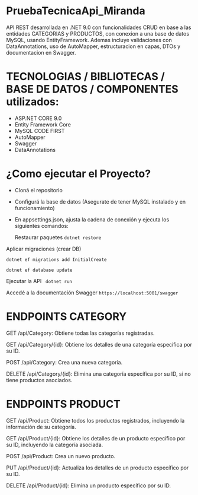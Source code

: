 # PruebaTecnicaApi_Miranda
API REST desarrollada en .NET 9.0  con funcionalidades CRUD en base a las entidades CATEGORIAS y PRODUCTOS, con conexion a una base de datos MySQL, usando EntityFramework. Ademas incluye validaciones con DataAnnotations, uso de AutoMapper, estructuracion en capas, DTOs y documentacion en Swagger.

# TECNOLOGIAS / BIBLIOTECAS / BASE DE DATOS / COMPONENTES utilizados:        
- ASP.NET CORE 9.0
- Entity Framework Core
- MySQL CODE FIRST
- AutoMapper
- Swagger
- DataAnnotations

# ¿Como ejecutar el Proyecto?
- Cloná el repositorio
- Configurá la base de datos (Asegurate de tener MySQL instalado y en funcionamiento)
- En appsettings.json, ajusta la cadena de conexión y ejecuta los siguientes comandos:

  
  Restaurar paquetes
  ``dotnet restore``
  
Aplicar migraciones (crear DB)

  ``dotnet ef migrations add InitialCreate``
  
    dotnet ef database update
     
Ejecutar la API
 `` dotnet run``
 
Accedé a la documentación Swagger
``https://localhost:5001/swagger``

# ENDPOINTS CATEGORY
GET /api/Category: Obtiene todas las categorías registradas.

GET /api/Category/{id}: Obtiene los detalles de una categoría específica por su ID.

POST /api/Category: Crea una nueva categoría.

DELETE /api/Category/{id}: Elimina una categoría específica por su ID, si no tiene productos asociados.

# ENDPOINTS PRODUCT 
GET /api/Product: Obtiene todos los productos registrados, incluyendo la información de su categoría.

GET /api/Product/{id}: Obtiene los detalles de un producto específico por su ID, incluyendo la categoría asociada.

POST /api/Product: Crea un nuevo producto. 

PUT /api/Product/{id}: Actualiza los detalles de un producto específico por su ID.

DELETE /api/Product/{id}: Elimina un producto específico por su ID.

